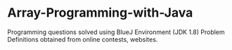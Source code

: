 # Array-Programming-with-Java
Programming questions solved using BlueJ Environment (JDK 1.8)
Problem Definitions obtained from online contests, websites. 
